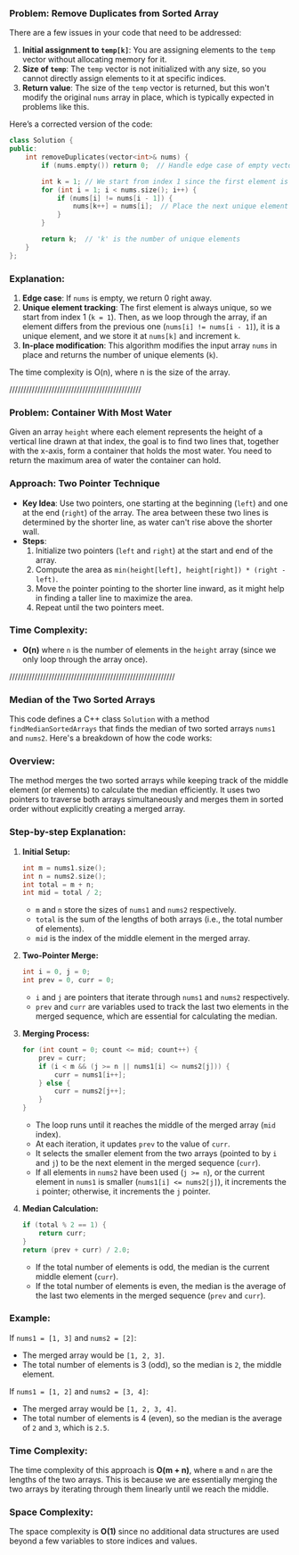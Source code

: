 ### Problem: Remove Duplicates from Sorted Array
There are a few issues in your code that need to be addressed:

1. **Initial assignment to `temp[k]`**: You are assigning elements to the `temp` vector without allocating memory for it.
2. **Size of `temp`**: The `temp` vector is not initialized with any size, so you cannot directly assign elements to it at specific indices.
3. **Return value**: The size of the `temp` vector is returned, but this won't modify the original `nums` array in place, which is typically expected in problems like this.

Here’s a corrected version of the code:

```cpp
class Solution {
public:
    int removeDuplicates(vector<int>& nums) {
        if (nums.empty()) return 0;  // Handle edge case of empty vector

        int k = 1; // We start from index 1 since the first element is always unique
        for (int i = 1; i < nums.size(); i++) {
            if (nums[i] != nums[i - 1]) {
                nums[k++] = nums[i];  // Place the next unique element in nums
            }
        }

        return k;  // 'k' is the number of unique elements
    }
};
```

### Explanation:
1. **Edge case**: If `nums` is empty, we return 0 right away.
2. **Unique element tracking**: The first element is always unique, so we start from index 1 (`k = 1`). Then, as we loop through the array, if an element differs from the previous one (`nums[i] != nums[i - 1]`), it is a unique element, and we store it at `nums[k]` and increment `k`.
3. **In-place modification**: This algorithm modifies the input array `nums` in place and returns the number of unique elements (`k`).

The time complexity is O(n), where n is the size of the array.


///////////////////////////////////////////////
### Problem: Container With Most Water

Given an array `height` where each element represents the height of a vertical line drawn at that index, the goal is to find two lines that, together with the x-axis, form a container that holds the most water. You need to return the maximum area of water the container can hold.

### Approach: Two Pointer Technique

- **Key Idea**: Use two pointers, one starting at the beginning (`left`) and one at the end (`right`) of the array. The area between these two lines is determined by the shorter line, as water can't rise above the shorter wall.
- **Steps**:
  1. Initialize two pointers (`left` and `right`) at the start and end of the array.
  2. Compute the area as `min(height[left], height[right]) * (right - left)`.
  3. Move the pointer pointing to the shorter line inward, as it might help in finding a taller line to maximize the area.
  4. Repeat until the two pointers meet.
### Time Complexity:
- **O(n)** where `n` is the number of elements in the `height` array (since we only loop through the array once).




///////////////////////////////////////////////////////////
### **Median of the Two Sorted Arrays**
This code defines a C++ class `Solution` with a method `findMedianSortedArrays` that finds the median of two sorted arrays `nums1` and `nums2`. Here's a breakdown of how the code works:

### **Overview:**
The method merges the two sorted arrays while keeping track of the middle element (or elements) to calculate the median efficiently. It uses two pointers to traverse both arrays simultaneously and merges them in sorted order without explicitly creating a merged array.

### **Step-by-step Explanation:**

1. **Initial Setup:**
    ```cpp
    int m = nums1.size();
    int n = nums2.size();
    int total = m + n;
    int mid = total / 2;
    ```
   - `m` and `n` store the sizes of `nums1` and `nums2` respectively.
   - `total` is the sum of the lengths of both arrays (i.e., the total number of elements).
   - `mid` is the index of the middle element in the merged array.

2. **Two-Pointer Merge:**
    ```cpp
    int i = 0, j = 0;
    int prev = 0, curr = 0;
    ```
   - `i` and `j` are pointers that iterate through `nums1` and `nums2` respectively.
   - `prev` and `curr` are variables used to track the last two elements in the merged sequence, which are essential for calculating the median.

3. **Merging Process:**
    ```cpp
    for (int count = 0; count <= mid; count++) {
        prev = curr;
        if (i < m && (j >= n || nums1[i] <= nums2[j])) {
            curr = nums1[i++];
        } else {
            curr = nums2[j++];
        }
    }
    ```
   - The loop runs until it reaches the middle of the merged array (`mid` index).
   - At each iteration, it updates `prev` to the value of `curr`.
   - It selects the smaller element from the two arrays (pointed to by `i` and `j`) to be the next element in the merged sequence (`curr`).
   - If all elements in `nums2` have been used (`j >= n`), or the current element in `nums1` is smaller (`nums1[i] <= nums2[j]`), it increments the `i` pointer; otherwise, it increments the `j` pointer.

4. **Median Calculation:**
    ```cpp
    if (total % 2 == 1) {
        return curr;
    }
    return (prev + curr) / 2.0;
    ```
   - If the total number of elements is odd, the median is the current middle element (`curr`).
   - If the total number of elements is even, the median is the average of the last two elements in the merged sequence (`prev` and `curr`).

### **Example:**

If `nums1 = [1, 3]` and `nums2 = [2]`:

- The merged array would be `[1, 2, 3]`.
- The total number of elements is 3 (odd), so the median is `2`, the middle element.

If `nums1 = [1, 2]` and `nums2 = [3, 4]`:

- The merged array would be `[1, 2, 3, 4]`.
- The total number of elements is 4 (even), so the median is the average of `2` and `3`, which is `2.5`.

### **Time Complexity:**

The time complexity of this approach is **O(m + n)**, where `m` and `n` are the lengths of the two arrays. This is because we are essentially merging the two arrays by iterating through them linearly until we reach the middle.

### **Space Complexity:**

The space complexity is **O(1)** since no additional data structures are used beyond a few variables to store indices and values.
